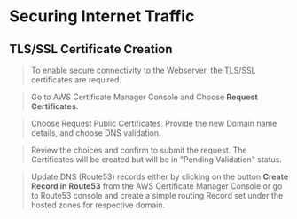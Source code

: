 # Securing Internet Traffic

## TLS/SSL Certificate Creation

> To enable secure connectivity to the Webserver, the TLS/SSL certificates are required.

> Go to AWS Certificate Manager Console and Choose **Request Certificates**.

> Choose Request Public Certificates. Provide the new Domain name details, and choose DNS validation.

> Review the choices and confirm to submit the request. The Certificates will be created but will be in "Pending Validation" status.

> Update DNS (Route53) records either by clicking on the button **Create Record in Route53** from the AWS Certificate Manager Console or go to Route53 console and create a simple routing Record set under the hosted zones for respective domain.
